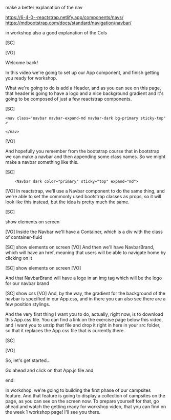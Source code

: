 make a better explanation of the nav

https://6-4-0--reactstrap.netlify.app/components/navs/
https://mdbootstrap.com/docs/standard/navigation/navbar/


in workshop also a good explanation of the Cols


[SC]

[VO]

Welcome back!


In this video we're going to set up our App component, and finish getting you ready for workshop.

What we're going to do is add a Header, and as you can see on this page, that header  is going to have a logo and a nice background gradient and it's going to be composed of just a few reactstrap components.


[SC]

    <nav class="navbar navbar-expand-md navbar-dark bg-primary sticky-top" >

    </nav>

[VO]

And hopefully you remember from the bootstrap course  that in bootstrap we can make a navbar and then appending some class names. So we might make a navbar something like this.

[SC]

        <Navbar dark color="primary" sticky="top" expand="md">
        
[VO]
In reactstrap, we'll use a Navbar component to do the same thing, and we're able to set the commonly used bootstrap classes as props, so it will look like this instead, but the idea is pretty much the same.

[SC]

show elements on screen

[VO]
Inside the Navbar we'll have a Container, which is a div with the class of container-fluid



[SC]
show elements on screen
[VO] 
And then we'll have NavbarBrand, which will have an href, meaning that users will be able to navigate home by clicking on it

[SC]
show elements on screen
[VO]

And that NavbarBrand will have a logo in an img tag which will be the logo for our navbar brand


[SC]
show css
[VO]
And, by the way, the gradient for the background of the navbar is specified in our App.css, and in there you can also see there are a few position stylings.


And the very first thing I want you to do, actually, right now, is to download this App.css file.  You can find a link on the exercise page below this video, and I want you to unzip that file and drop it right in here in your src folder, so that it replaces the App.css file that is currently there.





[SC]



[VO]


So, let's get started...

Go ahead and click on that App.js file and 




end:

In workshop, we're going to building the first phase of our campsites feature.  And that feature is going to display a collection of campsites on the page, as you can see on the screen now.  To prepare yourself for that, go ahead and watch the getting ready for workshop video, that you can find on the week 1 workshop page!  I'll see you there.